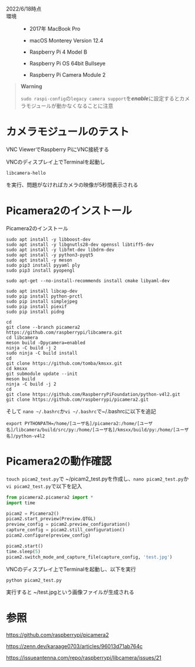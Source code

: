 <dl>
  <dt>2022/6/18時点</dt>
  <dt>環境</dt>
  <dd> 
    
  * 2017年 MacBook Pro
      
  * macOS Monterey Version 12.4
      
  * Raspberry Pi 4 Model B
      
  * Raspberry Pi OS 64bit Bullseye
  
  * Raspberry Pi Camera Module 2</dd>
</dl>

>**Warning**
>
>`sudo raspi-config`の`legacy camera support`を***enable***に設定するとカメラモジュールが動かなくなることに注意

# カメラモジュールのテスト
VNC ViewerでRaspberry PiにVNC接続する

VNCのディスプレイ上でTerminalを起動し
```
libcamera-hello
```
を実行、問題がなければカメラの映像が5秒間表示される

# Picamera2のインストール
Picamera2のインストール
```
sudo apt install -y libboost-dev
sudo apt install -y libgnutls28-dev openssl libtiff5-dev
sudo apt install -y libfmt-dev libdrm-dev
sudo apt install -y python3-pyqt5
sudo apt install -y meson
sudo pip3 install pyyaml ply
sudo pip3 install pyopengl

sudo apt-get --no-install-recommends install cmake libyaml-dev

sudo apt install libcap-dev
sudo pip install python-prctl
sudo pip install simplejpeg
sudo pip install piexif
sudo pip install pidng

cd
git clone --branch picamera2 https://github.com/raspberrypi/libcamera.git
cd libcamera
meson build -Dpycamera=enabled
ninja -C build -j 2
sudo ninja -C build install
cd
git clone https://github.com/tomba/kmsxx.git
cd kmsxx
git submodule update --init
meson build
ninja -C build -j 2
cd
git clone https://github.com/RaspberryPiFoundation/python-v4l2.git
git clone https://github.com/raspberrypi/picamera2.git
```
そして
`nano ~/.bashrc`か`vi ~/.bashrc`で~/.bashrcに以下を追記
```
export PYTHONPATH=/home/[ユーザ名]/picamera2:/home/[ユーザ名]/libcamera/build/src/py:/home/[ユーザ名]/kmsxx/build/py:/home/[ユーザ名]/python-v4l2
```

# Picamera2の動作確認

`touch picam2_test.py`で ~/picam2_test.pyを作成し、`nano picam2_test.py`か`vi picam2_test.py`で以下を記入

```python
from picamera2.picamera2 import *
import time

picam2 = Picamera2()
picam2.start_preview(Preview.QTGL)
preview_config = picam2.preview_configuration()
capture_config = picam2.still_configuration()
picam2.configure(preview_config)

picam2.start()
time.sleep(5)
picam2.switch_mode_and_capture_file(capture_config, 'test.jpg')
```
VNCのディスプレイ上でTerminalを起動し、以下を実行
```
python picam2_test.py
```
実行すると ~/test.jpgという画像ファイルが生成される

# 参照
https://github.com/raspberrypi/picamera2

https://zenn.dev/karaage0703/articles/96013d71ab764c

https://issueantenna.com/repo/raspberrypi/libcamera/issues/21
